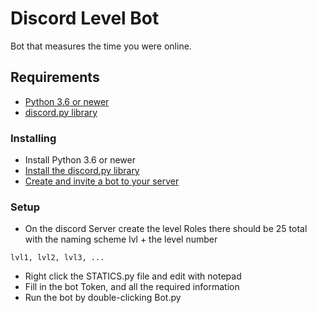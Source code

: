 # Discord Level Bot

Bot that measures the time you were online.

## Requirements

* [Python 3.6 or newer](https://www.python.org/downloads/)
* [discord.py library](https://pypi.org/project/discord.py/)

### Installing

* Install Python 3.6 or newer
* [Install the discord.py library](https://discordpy.readthedocs.io/en/rewrite/intro.html)
* [Create and invite a bot to your server](https://discordpy.readthedocs.io/en/rewrite/discord.html)

### Setup
* On the discord Server create the level Roles there should be 25 total with the naming scheme lvl + the level number
```
lvl1, lvl2, lvl3, ...
```
* Right click the STATICS.py file and edit with notepad
* Fill in the bot Token, and all the required information
* Run the bot by double-clicking Bot.py
